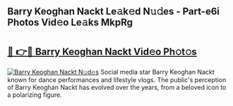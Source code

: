 ## Barry Keoghan Nackt Le𝚊k𝚎d N𝚞𝚍es - Part-e6i Photos Vid𝚎o Le𝚊ks MkpRg

# <h2><a href="http://fb4uij.evod.top/?m=Barry+Keoghan+Nackt">🔗 👉🔴 Barry Keoghan Nackt Vid𝚎o Ph𝚘t𝚘s</a></h2>

[![Barry Keoghan Nackt N𝚞d𝚎s](https://i.imgur.com/8V9OHl7.gif)](http://fb4uij.evod.top/?m=Barry+Keoghan+Nackt)
Social media star Barry Keoghan Nackt known for dance performances and lifestyle vlogs. The public's perception of Barry Keoghan Nackt has evolved over the years, from a beloved icon to a polarizing figure. 
